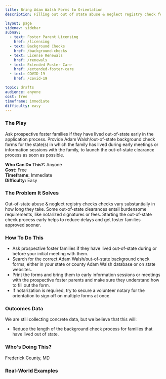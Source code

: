 ```yaml
---
title: Bring Adam Walsh Forms to Orientation
description: Filling out out of state abuse & neglect registry check forms can kick off this lengthy process earlier.

layout: page
sidenav: sidebar
subnav:
  - text: Foster Parent Licensing
    href: /licensing
  - text: Background Checks
    href: /background-checks
  - text: License Renewals
    href: /renewals
  - text: Extended Foster Care
    href: /extended-foster-care
  - text: COVID-19
    href: /covid-19

topic: drafts
audience: anyone
cost: free
timeframe: immediate
difficulty: easy
---
```



### The Play

Ask prospective foster families if they have lived out-of-state early in the application process. Provide Adam Walsh/out-of-state background check forms for the state(s) in which the family has lived during early meetings or information sessions with the family, to launch the out-of-state clearance process as soon as possible.

**Who Can Do This?:**
Anyone<br />
**Cost:**
Free<br />
**Timeframe:**
Immediate<br />
**Difficulty:**
Easy<br />

### The Problem It Solves

Out-of-state abuse & neglect registry checks checks vary substantially in how long they take. Some out-of-state clearances entail burdensome requirements, like notarized signatures or fees. Starting the out-of-state check process early helps to reduce delays and get foster families approved sooner.

### How To Do This

* Ask prospective foster families if they have lived out-of-state during or before your initial meeting with them. 
* Search for the correct Adam Walsh/out-of-state background check forms, either in your state or county Adam Walsh database or on state websites. 
* Print the forms and bring them to early information sessions or meetings with the prospective foster parents and make sure they understand how to fill out the form. 
* If notarization is required, try to secure a volunteer notary for the orientation to sign off on multiple forms at once.


### Outcomes Data

We are still collecting concrete data, but we believe that this will: 
* Reduce the length of the background check process for families that have lived out of state. 


### Who's Doing This?

Frederick County, MD

### Real-World Examples